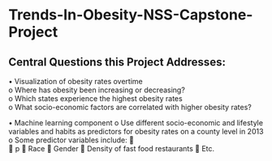 # Trends-In-Obesity-NSS-Capstone-Project

## Central Questions this Project Addresses:
•	Visualization of obesity rates overtime <br>
o	  Where has obesity been increasing or decreasing? <br>
o	  Which states experience the highest obesity rates <br>
o	  What socio-economic factors are correlated with higher obesity rates? <br>

•	Machine learning component
  o	Use different socio-economic and lifestyle variables and habits as predictors for obesity rates on a county level in 2013
  o	Some predictor variables include:
  	  
  	  p 
  	  Race
  	  Gender 
  	  Density of fast food restaurants 
  	  Etc.
